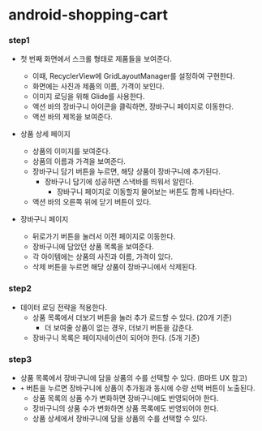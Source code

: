 # android-shopping-cart


### step1

- 첫 번째 화면에서 스크롤 형태로 제품들을 보여준다.
  - 이때, RecyclerView에 GridLayoutManager를 설정하여 구현한다.
  - 화면에는 사진과 제품의 이름, 가격이 보인다.
  - 이미지 로딩을 위해 Glide를 사용한다.
  - 액션 바의 장바구니 아이콘을 클릭하면, 장바구니 페이지로 이동한다.
  - 액션 바의 제목을 보여준다.

- 상품 상세 페이지
  - 상품의 이미지를 보여준다.
  - 상품의 이름과 가격을 보여준다.
  - 장바구니 담기 버튼을 누르면, 해당 상품이 장바구니에 추가된다.
    - 장바구니 담기에 성공하면 스낵바를 띄워서 알린다.
      - 장바구니 페이지로 이동할지 물어보는 버튼도 함께 나타난다.
  - 액션 바의 오른쪽 위에 닫기 버튼이 있다.
  
- 장바구니 페이지
  - 뒤로가기 버튼을 눌러서 이전 페이지로 이동한다.
  - 장바구니에 담았던 상품 목록을 보여준다.
  - 각 아이템에는 상품의 사진과 이름, 가격이 있다.
  - 삭제 버튼을 누르면 해당 상품이 장바구니에서 삭제된다.


### step2

- 데이터 로딩 전략을 적용한다.
  - 상품 목록에서 더보기 버튼을 눌러 추가 로드할 수 있다. (20개 기준)
    - 더 보여줄 상품이 없는 경우, 더보기 버튼을 감춘다.
  - 장바구니 목록은 페이지네이션이 되어야 한다. (5개 기준)


### step3

- 상품 목록에서 장바구니에 담을 상품의 수를 선택할 수 있다. (B마트 UX 참고)
- `+` 버튼을 누르면 장바구니에 상품이 추가됨과 동시에 수량 선택 버튼이 노출된다.
  - 상품 목록의 상품 수가 변화하면 장바구니에도 반영되어야 한다.
  - 장바구니의 상품 수가 변화하면 상품 목록에도 반영되어야 한다.
  - 상품 상세에서 장바구니에 담을 상품의 수를 선택할 수 있다.
